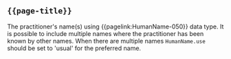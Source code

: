 ## <code>{{page-title}}</code>

The practitioner's name(s) using {{pagelink:HumanName-050}} data type. It is possible to include multiple names where the practitioner has been known by other names. When there are multiple names `HumanName.use` should be set to 'usual' for the preferred name.


